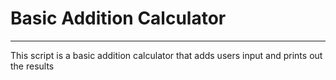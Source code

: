 # Basic Addition Calculator
--------------------------------------
This script is a basic addition calculator 
that adds users input and prints out the results